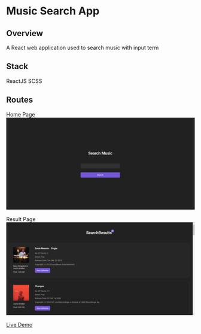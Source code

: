 # Music Search App

## Overview

A React web application used to search music with input term

## Stack
ReactJS
SCSS

## Routes
Home Page
![Home Page](./public/home.png)


Result Page
![Result Page](./public/result.png)


[Live Demo](https://music-search-assessment.vercel.app/)
